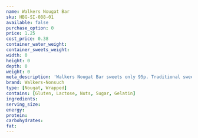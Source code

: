 ```yaml
---
name: Walkers Nougat Bar
sku: HBG-SI-088-01
available: false
purchase_option: 0
price: 1.25
cost_price: 0.38
container_water_weight: 
container_sweets_weight: 
width: 0
height: 0
depth: 0
weight: 0
meta_description: 'Walkers Nougat Bar sweets only 95p. Traditional sweets and more at Humbugs Confectionery Store. Specialists in satisfying your sweet tooth!'
brand: Walkers-Nonsuch
type: [Nougat, Wrapped]
contains: [Gluten, Lactose, Nuts, Sugar, Gelatin]
ingredients: 
serving_size: 
energy: 
protein: 
carbohydrates: 
fat: 
---
```

